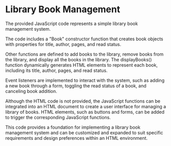 # Library Book Management

The provided JavaScript code represents a simple library book management system.

The code includes a "Book" constructor function that creates book objects with properties for title, author, pages, and read status.

Other functions are defined to add books to the library, remove books from the library, and display all the books in the library. The displayBooks() function dynamically generates HTML elements to represent each book, including its title, author, pages, and read status.

Event listeners are implemented to interact with the system, such as adding a new book through a form, toggling the read status of a book, and canceling book addition.

Although the HTML code is not provided, the JavaScript functions can be integrated into an HTML document to create a user interface for managing a library of books. HTML elements, such as buttons and forms, can be added to trigger the corresponding JavaScript functions.

This code provides a foundation for implementing a library book management system and can be customized and expanded to suit specific requirements and design preferences within an HTML environment.
